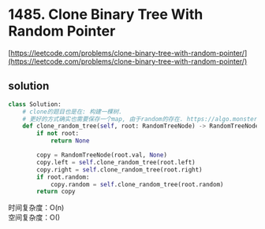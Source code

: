 # 1485. Clone Binary Tree With Random Pointer
[https://leetcode.com/problems/clone-binary-tree-with-random-pointer/](https://leetcode.com/problems/clone-binary-tree-with-random-pointer/)


## solution

```python
class Solution:
    # clone的题目也是在: 构建一棵树.
    # 更好的方式确实也需要保存一个map, 由于random的存在. https://algo.monster/liteproblems/1485
    def clone_random_tree(self, root: RandomTreeNode) -> RandomTreeNode:
        if not root:
            return None

        copy = RandomTreeNode(root.val, None)
        copy.left = self.clone_random_tree(root.left)
        copy.right = self.clone_random_tree(root.right)
        if root.random:
            copy.random = self.clone_random_tree(root.random)
        return copy
```
时间复杂度：O(n) <br>
空间复杂度：O()
